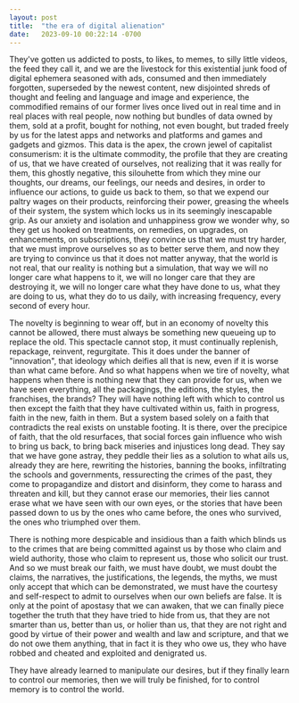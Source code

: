 ```yaml
---
layout: post
title:  "the era of digital alienation"
date:   2023-09-10 00:22:14 -0700
---
```


They've gotten us addicted to posts, to likes, to memes, to silly little videos, the feed they call it, and we are the livestock for this existential junk food of digital ephemera seasoned with ads, consumed and then immediately forgotten, superseded by the newest content, new disjointed shreds of thought and feeling and language and image and experience, the commodified remains of our former lives once lived out in real time and in real places with real people, now nothing but bundles of data owned by them, sold at a profit, bought for nothing, not even bought, but traded freely by us for the latest apps and networks and platforms and games and gadgets and gizmos. This data is the apex, the crown jewel of capitalist consumerism: it is the ultimate commodity, the profile that they are creating of us, that we have created of ourselves, not realizing that it was really for them, this ghostly negative, this silouhette from which they mine our thoughts, our dreams, our feelings, our needs and desires, in order to influence our actions, to guide us back to them, so that we expend our paltry wages on their products, reinforcing their power, greasing the wheels of their system, the system which locks us in its seemingly inescapable grip. As our anxiety and isolation and unhappiness grow we wonder why, so they get us hooked on treatments, on remedies, on upgrades, on enhancements, on subscriptions, they convince us that we must try harder, that we must improve ourselves so as to better serve them, and now they are trying to convince us that it does not matter anyway, that the world is not real, that our reality is nothing but a simulation, that way we will no longer care what happens to it, we will no longer care that they are destroying it, we will no longer care what they have done to us, what they are doing to us, what they do to us daily, with increasing frequency, every second of every hour.

The novelty is beginning to wear off, but in an economy of novelty this cannot be allowed, there must always be something new queueing up to replace the old. This spectacle cannot stop, it must continually replenish, repackage, reinvent, regurgitate. This it does under the banner of "innovation", that ideology which deifies all that is new, even if it is worse than what came before. And so what happens when we tire of novelty, what happens when there is nothing new that they can provide for us, when we have seen everything, all the packagings, the editions, the styles, the franchises, the brands? They will have nothing left with which to control us then except the faith that they have cultivated within us, faith in progress, faith in the new, faith in them. But a system based solely on a faith that contradicts the real exists on unstable footing. It is there, over the precipice of faith, that the old resurfaces, that social forces gain influence who wish to bring us back, to bring back miseries and injustices long dead. They say that we have gone astray, they peddle their lies as a solution to what ails us, already they are here, rewriting the histories, banning the books, infiltrating the schools and governments, ressurecting the crimes of the past, they come to propagandize and distort and disinform, they come to harass and threaten and kill, but they cannot erase our memories, their lies cannot erase what we have seen with our own eyes, or the stories that have been passed down to us by the ones who came before, the ones who survived, the ones who triumphed over them.

There is nothing more despicable and insidious than a faith which blinds us to the crimes that are being committed against us by those who claim and wield authority, those who claim to represent us, those who solicit our trust. And so we must break our faith, we must have doubt, we must doubt the claims, the narratives, the justifications, the legends, the myths, we must only accept that which can be demonstrated, we must have the courtesy and self-respect to admit to ourselves when our own beliefs are false. It is only at the point of apostasy that we can awaken, that we can finally piece together the truth that they have tried to hide from us, that they are not smarter than us, better than us, or holier than us, that they are not right and good by virtue of their power and wealth and law and scripture, and that we do not owe them anything, that in fact it is they who owe us, they who have robbed and cheated and exploited and denigrated us.

They have already learned to manipulate our desires, but if they finally learn to control our memories, then we will truly be finished, for to control memory is to control the world.
